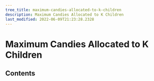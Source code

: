 ```yaml
---
tree_title: maximum-candies-allocated-to-k-children
description: Maximum Candies Allocated to K Children
last_modified: 2022-06-09T21:23:28.2328
---
```


# Maximum Candies Allocated to K Children

## Contents
